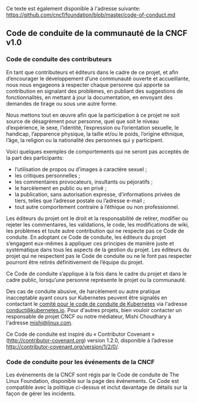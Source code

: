 Ce texte est également disponible à l'adresse suivante: https://github.com/cncf/foundation/blob/master/code-of-conduct.md

Code de conduite de la communauté de la CNCF v1.0
-------------------------------------------------

### Code de conduite des contributeurs

En tant que contributeurs et éditeurs dans le cadre de ce projet, et afin d’encourager le développement d’une communauté ouverte et accueillante, nous nous engageons à respecter chaque personne qui apporte sa contribution en signalant des problèmes, en publiant des suggestions de fonctionnalités, en mettant à jour la documentation, en envoyant des demandes de tirage ou sous une autre forme.

Nous mettons tout en œuvre afin que la participation à ce projet ne soit source de désagrément pour personne, quel que soit le niveau d’expérience, le sexe, l’identité, l’expression ou l’orientation sexuelle, le handicap, l’apparence physique, la taille et/ou le poids, l’origine ethnique, l’âge, la religion ou la nationalité des personnes qui y participent.

Voici quelques exemples de comportements qui ne seront pas acceptés de la part des participants:

-	l’utilisation de propos ou d’images à caractère sexuel ;
-	les critiques personnelles ;
-	les commentaires provocateurs, insultants ou péjoratifs ;
-	le harcèlement en public ou en privé ;
-	la publication, sans autorisation expresse, d’informations privées de tiers, telles que l’adresse postale ou l’adresse e-mail ;
-	tout autre comportement contraire à l’éthique ou non professionnel.

Les éditeurs du projet ont le droit et la responsabilité de retirer, modifier ou rejeter les commentaires, les validations, le code, les modifications de wiki, les problèmes et toute autre contribution qui ne respecte pas ce Code de conduite. En adoptant ce Code de conduite, les éditeurs du projet s’engagent eux-mêmes à appliquer ces principes de manière juste et systématique dans tous les aspects de la gestion du projet. Les éditeurs du projet qui ne respectent pas le Code de conduite ou ne le font pas respecter pourront être retirés définitivement de l’équipe du projet.

Ce Code de conduite s’applique à la fois dans le cadre du projet et dans le cadre public, lorsqu’une personne représente le projet ou la communauté.

Des cas de conduite abusive, de harcèlement ou autre pratique inacceptable ayant cours sur Kubernetes peuvent être signalés en contactant le [comité pour le code de conduite de Kubernetes](https://git.k8s.io/community/committee-code-of-conduct) via l'adresse <conduct@kubernetes.io>.  Pour d'autres projets, bien vouloir contacter un responsable de projet CNCF ou notre médiateur, Mishi Choudhary à l'adresse <mishi@linux.com>. 

Ce Code de conduite est inspiré du « Contributor Covenant » (http://contributor-covenant.org) version 1.2.0, disponible à l’adresse http://contributor-covenant.org/version/1/2/0/.

### Code de conduite pour les événements de la CNCF

Les événements de la CNCF sont régis par le Code de conduite de The Linux Foundation, disponible sur la page des événements. Ce Code est compatible avec la politique ci-dessus et inclut davantage de détails sur la façon de gérer les incidents.
